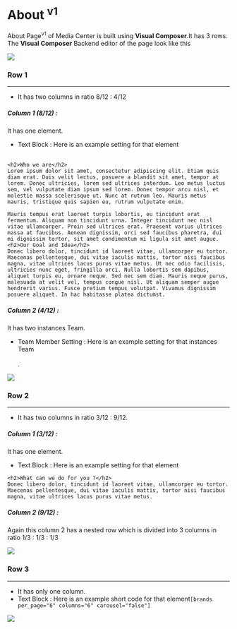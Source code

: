# About <sup>v1</sup>

About Page<sup>v1</sup> of Media Center is built using **Visual Composer**.It has 3 rows. The **Visual Composer** Backend editor of the page look like this

![](http://transvelo.github.io/mediacenter/docs/assets/images/aboutv1.png)

### Row 1
---
* It has two columns in ratio 8/12 : 4/12

##### Column 1 (8/12) :

It has one element.

* Text Block : Here is an example setting for that element
<br/><br/>

```
<h2>Who we are</h2>
Lorem ipsum dolor sit amet, consectetur adipiscing elit. Etiam quis diam erat. Duis velit lectus, posuere a blandit sit amet, tempor at lorem. Donec ultricies, lorem sed ultrices interdum. Leo metus luctus sem, vel vulputate diam ipsum sed lorem. Donec tempor arcu nisl, et molestie massa scelerisque ut. Nunc at rutrum leo. Mauris metus mauris, tristique quis sapien eu, rutrum vulputate enim.

Mauris tempus erat laoreet turpis lobortis, eu tincidunt erat fermentum. Aliquam non tincidunt urna. Integer tincidunt nec nisl vitae ullamcorper. Proin sed ultrices erat. Praesent varius ultrices massa at faucibus. Aenean dignissim, orci sed faucibus pharetra, dui mi dignissim tortor, sit amet condimentum mi ligula sit amet augue.
<h2>Our Goal and Idea</h2>
Donec libero dolor, tincidunt id laoreet vitae, ullamcorper eu tortor. Maecenas pellentesque, dui vitae iaculis mattis, tortor nisi faucibus magna, vitae ultrices lacus purus vitae metus. Ut nec odio facilisis, ultricies nunc eget, fringilla orci. Nulla lobortis sem dapibus, aliquet turpis eu, ornare neque. Sed nec sem diam. Mauris neque purus, malesuada at velit vel, tempus congue nisl. Ut aliquam semper augue hendrerit varius. Fusce pretium tempus volutpat. Vivamus dignissim posuere aliquet. In hac habitasse platea dictumst.

```
##### Column 2 (4/12) :

It has two instances Team.

* Team Member Setting : Here is an example setting for that instances Team
<br/><br/>
.

![](http://transvelo.github.io/mediacenter/docs/assets/images/about-teamMember-setting.png)

### Row 2
---
* It has two columns in ratio 3/12 : 9/12.

##### Column 1 (3/12) :

It has one element.

* Text Block : Here is an example setting for that element
```
<h2>What can we do for you ?</h2>
Donec libero dolor, tincidunt id laoreet vitae, ullamcorper eu tortor. Maecenas pellentesque, dui vitae iaculis mattis, tortor nisi faucibus magna, vitae ultrices lacus purus vitae metus.
```

##### Column 2 (9/12) :

Again this column 2 has a nested row which is divided into 3 columns in ratio 1/3 : 1/3 : 1/3

![](http://transvelo.github.io/mediacenter/docs/assets/images/aboutv1-serviceIcon-setting.png)

### Row 3
---

* It has only one column.
* Text Block : Here is an example short code for that element`[brands per_page="6" columns="6" carousel="false"]`

![](http://transvelo.github.io/mediacenter/docs/assets/images/aboutv1-r3-txtblocksetting.png)

